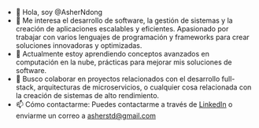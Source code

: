 - 👋 Hola, soy @AsherNdong
- 👀 Me interesa el desarrollo de software, la gestión de sistemas y la creación de aplicaciones escalables y eficientes.
  Apasionado por trabajar con varios lenguajes de programación y frameworks para crear soluciones innovadoras y optimizadas.
- 🌱 Actualmente estoy aprendiendo conceptos avanzados en computación en la nube, prácticas para mejorar mis soluciones de software.
- 💞️ Busco colaborar en proyectos relacionados con el desarrollo full-stack, arquitecturas de microservicios, o cualquier cosa relacionada con la creación de sistemas de alto rendimiento.
- 📫 Cómo contactarme: Puedes contactarme a través de [LinkedIn](www.linkedin.com/in/josé-asher-ndong-ndong-oyana-93905a30a) o enviarme un correo a asherstd@gmail.com


